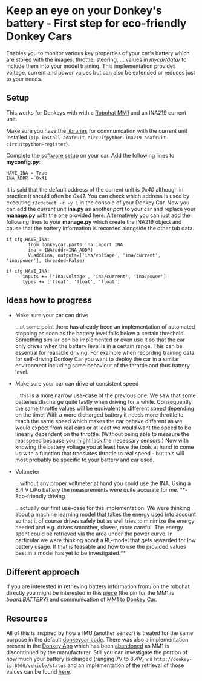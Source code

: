 # Keep an eye on your Donkey's battery - First step for eco-friendly Donkey Cars
Enables you to monitor various key properties of your car's battery which are stored with the images, throttle, steering, ... values in *mycar/data/* to include them into your model training.
This implementation provides voltage, current and power values but can also be extended or reduces just to your needs.

## Setup
This works for Donkeys with with a [Robohat MM1](https://robohatmm1-docs.readthedocs.io/en/latest/) and an INA219 current unit.

Make sure you have the [libraries](https://docs.circuitpython.org/projects/ina219/en/latest/) for communication with the current unit installed (`pip install adafruit-circuitpython-ina219 adafruit-circuitpython-register`).

Complete the [software setup](https://docs.donkeycar.com/guide/create_application/) on your car.
Add the following lines to **myconfig.py**: 
```
HAVE_INA = True
INA_ADDR = 0x41
```

It is said that the default address of the current unit is *0x40* although in practice it should often be *0x41*. You can check which address is used by executing `i2cdetect -r -y 1` in the console of your Donkey Car.
Now you can add the current unit **ina.py** as another *part* to your car and replace your **manage.py** with the one provided here. Alternatively you can just add the following lines to your **manage.py** which create the INA219 object and cause that the battery information is recorded alongside the other tub data.

```
if cfg.HAVE_INA:
        from donkeycar.parts.ina import INA
        ina = INA(addr=INA_ADDR)
        V.add(ina, outputs=['ina/voltage', 'ina/current', 'ina/power'], threaded=False)
        
if cfg.HAVE_INA:
      inputs += ['ina/voltage', 'ina/current', 'ina/power']
      types += ['float', 'float', 'float']
```

## Ideas how to progress

- Make sure your car can drive

	...at some point there has already been an implementation of automated stopping as soon as the battery level falls below a certain threshold. Something similar can be implemented or even use it so that the car only drives when the battery level is in a certain range. This can be essential for realiable driving. For example when recording training data for self-driving Donkey Car you want to deploy the car in a similar environment including same behaviour of the throttle and thus battery level.
- Make sure your car can drive at consistent speed

	...this is a more narrow use-case of the previous one. We saw that some batteries discharge quite fastly when driving for a while. Consequently the same throttle values will be equivalent to different speed depending on the time. With a more dicharged battery it needs more throttle to reach the same speed which makes the car bahave different as we would expect from real cars or at least we would want the speed to be linearly dependent on the throttle. (Without being able to measure the real speed because you might lack the necessary sensors.) Now with knowing the battery voltage you at least have the tools at hand to come up with a function that translates throttle to real speed - but this will most probably be specific to your battery and car used.
- Voltmeter

	...without any proper voltmeter at hand you could use the INA. Using a 8.4 V LiPo battery the measurements were quite accurate for me.
**- Eco-friendly driving

	...actually our first use-case for this implementation. We were thinking about a machine learning model that takes the energy used into account so that it of course drives safely but as well tries to minimize the energy needed and e.g. drives smoother, slower, more careful. The energy spent could be retrieved via the area under the power curve. In particular we were thinking about a RL-model that gets rewarded for low battery usage. If that is feasable and how to use the provided values best in a model has yet to be investigated.**
	
## Different approach
If you are interested in retrieving battery information from/ on the robohat directly you might be interested in this [piece](https://learn.adafruit.com/circuitpython-essentials/circuitpython-analog-in) (the pin for the MM1 is *board.BATTERY*) and communication of [MM1 to Donkey Car](https://github.com/tillwenke/robohatmm1_to_donkeycar_communication).
	
## Resources
All of this is inspired by how a IMU (another sensor) is treated for the same purpose in the default [donkeycar code](https://github.com/autorope/donkeycar).
There was also a implementation present in the [Donkey App](https://play.google.com/store/apps/details?id=com.robocarLtd.RobocarController&hl=en&gl=US&pli=1) which has been [abandoned](https://github.com/robocarstore/donkeycar_controller/issues/10) as MM1 is discontinued by the manufacturer. Still you can investigate the portion of how much your battery is charged (ranging 7V to 8.4V) via `http://donkey-ip:8000/vehicle/status` and an implementation of the retrieval of those values can be found [here](https://github.com/robocarstore/donkeycar-console/blob/dev/dkconsole/vehicle/vehicle_service.py#L702).
